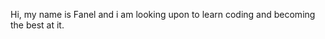 Hi, my name is Fanel and i am looking upon to learn coding and becoming the best at it.

<!---
Bugger002/Bugger002 is a ✨ special ✨ repository because its `README.md` (this file) appears on your GitHub profile.
You can click the Preview link to take a look at your changes.
--->
